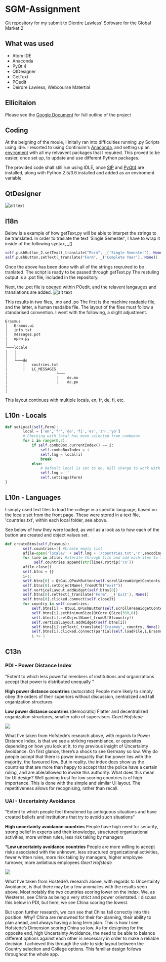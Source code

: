 # SGM-Assignment
Git repository for my submit to Dierdre Lawless' Software for the Global Market 2


## What was used
* Atom IDE
* Anaconda
* PyQt 4
* QtDesigner
* GetText
* POedit
* Deirdre Lawless, Webcourse Matertial 

## Ellicitaion

Please see the [Google Document](https://docs.google.com/document/d/1HBMDX_PnEdM9-WUczNO4CkFHU6B9AetDvavBqfrL5JA/edit?usp=sharing "Title") for full outline of the project

## Coding

At the beigning of the moule, I initally ran into difficulties running .py Scripts using Idle. I resorted to using Continuim's [Anaconda](https://www.continuum.io/downloads), and setting up an [enviroment](https://conda.io/docs/using/envs.html) with all my relvavent packages that I required. This proved to be easier, once set up, to update and use different Python packages. 

The provided code shall still run using IDLE, once [SIP](https://www.riverbankcomputing.com/software/sip/download) and [PyQt4](https://www.riverbankcomputing.com/software/pyqt/download) are installed, along with Python 2.5/3.6 installed and added as an enviroment variable.

## QtDesigner

![alt text](http://i.imgur.com/GxJN09I.png)

## l18n 

Below is a example of how getText.py will be able to interpet the strings to be translated. In order to traslate the text 'Single Semester', I have to wrap it inside of the following syntax, _()

```python
self.pushButton_2.setText(_translate("Form", _('Single Semester'), None))
self.pushButton.setText(_translate("Form", _('Complete Year'), None))
```

Once the above has been done with all of the strings reqruired to be tranlated. The script is ready to be passed through getText.py
The restuling output is a .pot file, included in the repository.

Next, the .pot file is opened within POedit, and the relavent langauges and translations are added.
![alt text](http://i.imgur.com/9adF1yp.png)

This results in two files, .mo and .po
The first is the machine readable file, and the latter, a human readalbe file. The layout of the files must follow a standarised convention. I went with the following, a slight adjustment.
```
Erasmus
│   Eramus.ui
│   info.txt    
│   messages.pot
|   open.py
|
└───locale
|   |
│   │
│   └───de
│       │   coutries.txt
|       |   LC_MESSAGES
|                      └───
|                      |    de.mo
|                      |    de.po
|   
│ 
```
This layout continues with multiple locals, en, fr, de, fi, etc.

## L10n - Locals

```python
def setLocal(self,Form):
        local = ['en','fr','de','fi','es','zh','yo']
        # Checking with local has been selected from combobox
        for i in range(0,7):
            if self.comboBox.currentIndex() == i:
                self.comboBoxIndex = i
                self.lng = local[i]
                break
            else:
                # Default local is set to en. Will change to work with persistant data
                self.lng = ''
                self.settings(Form)
}
```

## L10n - Languages

I simply used text files to load the college in a specific language, based on the locale set from the front page.
These were stored in a text file, 'countries.txt', within each local folder, see above.

See below of how they were loaded, as well as a look as to how each of the button are created and object values set.

```python
def createBtns(self,Erasmus):
        self.countries=[] #Create empty list
        afile=open('locale/' + self.lng + '/countries.txt','r',encoding="utf8") #Open file for reading and with correct character encoding
        for line in afile: #iterate through file and add each item to the list
             self.countries.append(str(line).rstrip('\n'))
        afile.close()
        self.btns = {}
        i=1;
        self.btns[0] = QtGui.QPushButton(self.scrollAreaWidgetContents)
        self.btns[0].setObjectName(_fromUtf8("exit"))
        self.verticalLayout.addWidget(self.btns[0])
        self.btns[0].setText(_translate("Form", _('Exit'), None))
        self.btns[0].clicked.connect(self.closeIt)
        for country in self.countries:
            self.btns[i] = QtGui.QPushButton(self.scrollAreaWidgetContents)
            self.btns[i].setMinimumSize(QtCore.QSize(300,0))
            self.btns[i].setObjectName(_fromUtf8(country))
            self.verticalLayout.addWidget(self.btns[i])
            self.btns[i].setText(_translate("Erasmus", country, None))
            self.btns[i].clicked.connect(partial(self.loadFile,i,Erasmus))
            i += 1
```

## C13n

### PDI - Power Distance Index 

"Extent to which less powerful members of institutions and organizations accept that power is distributed unequally
" 

**High power distance countries** (autocratic)
People more likely to simply obey the orders of their superiors without discussion, centralized and tall organization structures

**Low power distance countries** (democratic)
Flatter and decentralized organization structures, smaller ratio of supervisors
*Geert Hofstede*

![](http://i.imgur.com/v4KG0j6.png)

What I’ve taken from Hofstede’s research above, with regards to Power Distance Index, is that we see a striking resemblance, or opposites depending on how you look at it, to my previous insight of Uncertainty Avoidance.
On first glance, there’s a shock to see Germany so low. Why do people accept that there is power inequality that the power lies with the majority, the favoured few. But in reality, the index does show us the countries that are more than happy to accept that the police have a certain ruling, and are able/allowed to invoke this authority.
What does this mean for UI design? Well gaining trust for low scoring countries is of high importance. This is done with the simple and similar UI layout. The repetitiveness allows for recognising, rather than recall.

### UAI - Uncertainty Avoidance

"Extent to which people feel threatened by ambiguous situations and have created beliefs and institutions that try to avoid such situations"

**High uncertainty avoidance countries**
People have high need for security, strong belief in experts and their knowledge, structured organizational activities, more written rules, less risk taking by managers

***Low uncertainty avoidance countries**
People are more willing to  accept risks associated with the unknown, less structured organizational activities, fewer written rules, more risk taking by managers, higher employee turnover, more ambitious employees
*Geert Hofstede*

![](http://i.imgur.com/VqUT9qc.png)

What I’ve taken from Hostede’s research above, with regards to Uncertainty Avoidance, is that there may be a few anomalies with the results seen above. Most notably the two countries scoring lower on the index. We, as Westerns, see China as being a very strict and power orientated. I discuss this below in PDI, but here, we see China scoring the lowest. 

But upon further research, we can see that China fall correctly into this position. Why? China are renowned for their for-planning, their ability to plan ahead, and always having a long term plan. This is how I see Hofstede’s Dimension scoring China so low.
As for designing for the opposite end, high Uncertainty Avoidance, the need to be able to balance different options against each other is necessary in order to make a reliable decision. I achieved this through the side to side layout between the Country selection and College options. This familiar design follows throughout the whole app.

